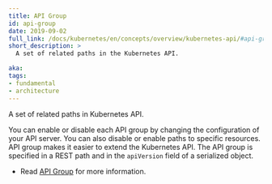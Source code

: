 ```yaml
---
title: API Group
id: api-group
date: 2019-09-02
full_link: /docs/kubernetes/en/concepts/overview/kubernetes-api/#api-groups-and-versioning
short_description: >
  A set of related paths in the Kubernetes API.

aka:
tags:
- fundamental
- architecture
---
```

A set of related paths in Kubernetes API. 

<!--more-->
You can enable or disable each API group by changing the configuration of your API server. You can also disable or enable paths to specific resources. API group makes it easier to extend the Kubernetes API. The API group is specified in a REST path and in the `apiVersion` field of a serialized object.

* Read [API Group](/docs/kubernetes/en/concepts/overview/kubernetes-api/#api-groups-and-versioning) for more information.
